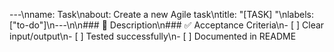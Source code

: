 ---\nname: Task\nabout: Create a new Agile task\ntitle: "[TASK] "\nlabels: ["to-do"]\n---\n\n### 🎯 Description\n### ✅ Acceptance Criteria\n- [ ] Clear input/output\n- [ ] Tested successfully\n- [ ] Documented in README
